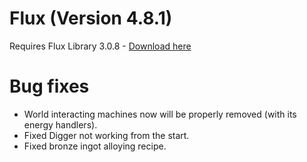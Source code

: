 # Flux (Version 4.8.1)
Requires Flux Library 3.0.8 - [Download here](https://www.curseforge.com/minecraft/mc-mods/fl/files/2885527)

# Bug fixes
- World interacting machines now will be properly removed (with its energy handlers).
- Fixed Digger not working from the start.
- Fixed bronze ingot alloying recipe.